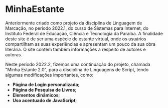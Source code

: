 # MinhaEstante
Anteriormente criado como projeto da disciplina de Linguagem de Marcação, no período 2022.1, do curso de Sistemas para Internet, do Instituto Federal de Educação, Ciência e Tecnologia da Paraíba. A finalidade deste site é de ser uma espécie de estante virtual, onde os usuários compartilham  as suas experiências e apresentam um pouco da sua obra literária. O site contém também informações a respeito de autores e autoras.

Neste período 2022.2, fizemos uma continuação do projeto, chamada "Minha Estante 2.0", para a disciplina de Linguagens de Script, tendo algumas modificações importantes, como:

- **Página de Login personalizada**;
- **Página de Pesquisa de Livros**;
- **Elementos dinâmicos**;
- **Uso acentuado de JavaScript**;
